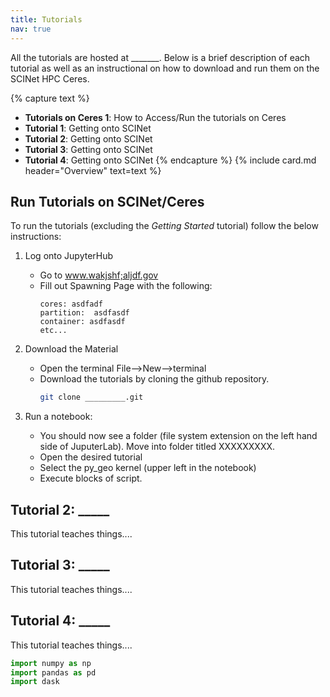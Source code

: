 ```yaml
---
title: Tutorials
nav: true
---
```


All the tutorials are hosted at _______. Below is a brief description of each tutorial as well as an instructional on how to download and run them on the SCINet HPC Ceres.

{% capture text %}
* **Tutorials on Ceres 1**: How to Access/Run the tutorials on Ceres
* **Tutorial 1**: Getting onto SCINet
* **Tutorial 2**: Getting onto SCINet
* **Tutorial 3**: Getting onto SCINet
* **Tutorial 4**: Getting onto SCINet
{% endcapture %}
{% include card.md header="Overview" text=text %}

## Run Tutorials on SCINet/Ceres

To run the tutorials (excluding the *Getting Started* tutorial) follow the below instructions:

1. Log onto JupyterHub
   * Go to www.wakjshf;aljdf.gov
   * Fill out Spawning Page with the following:
     ```
     cores: asdfadf
     partition:  asdfasdf
     container: asdfasdf
     etc...
     ```

2. Download the Material
   * Open the terminal File-->New-->terminal
   * Download the tutorials by cloning the github repository.
      ```bash
      git clone _________.git
      ```
3. Run a notebook:
   * You should now see a folder (file system extension on the left hand side of JuputerLab). Move into folder titled XXXXXXXXX.
   * Open the desired tutorial
   * Select the py_geo kernel (upper left in the notebook)
   * Execute blocks of script.


## Tutorial 2: _____

This tutorial teaches things....

## Tutorial 3: _____

This tutorial teaches things....

## Tutorial 4: _____

This tutorial teaches things....

```python
import numpy as np
import pandas as pd
import dask
```
